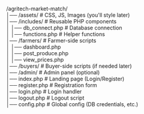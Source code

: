 /agritech-market-match/  
│── /assets/              # CSS, JS, Images (you'll style later)  
│── /includes/           # Reusable PHP components  
│   │── db_connect.php   # Database connection  
│   │── functions.php    # Helper functions  
│── /farmers/            # Farmer-side scripts  
│   │── dashboard.php  
│   │── post_produce.php  
│   │── view_prices.php  
│── /buyers/             # Buyer-side scripts (if needed later)  
│── /admin/              # Admin panel (optional)  
│── index.php            # Landing page (Login/Register)  
│── register.php         # Registration form  
│── login.php            # Login handler  
│── logout.php           # Logout script  
│── config.php           # Global config (DB credentials, etc.)  